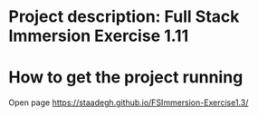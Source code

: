 # Project description: Full Stack Immersion Exercise 1.11
# How to get the project running
   Open page https://staadegh.github.io/FSImmersion-Exercise1.3/

 
